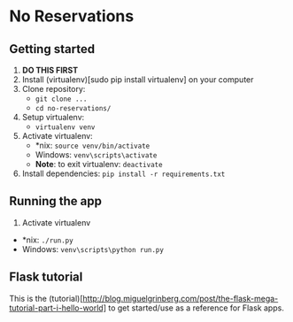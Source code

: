 # No Reservations

## Getting started
1. **DO THIS FIRST**
1. Install (virtualenv)[sudo pip install virtualenv] on your computer
1. Clone repository:
    * `git clone ...`
    * `cd no-reservations/`
1. Setup virtualenv:
    * `virtualenv venv`
1. Activate virtualenv:
    * \*nix: `source venv/bin/activate`
    * Windows: `venv\scripts\activate`
    * **Note**: to exit virtualenv: `deactivate`
1. Install dependencies: `pip install -r requirements.txt`

## Running the app
1. Activate virtualenv
* \*nix: `./run.py`
* Windows: `venv\scripts\python run.py`

## Flask tutorial
This is the (tutorial)[http://blog.miguelgrinberg.com/post/the-flask-mega-tutorial-part-i-hello-world] to get started/use as a reference for Flask apps.
